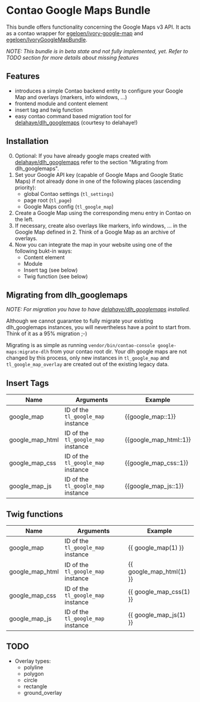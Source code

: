 # Contao Google Maps Bundle

This bundle offers functionality concerning the Google Maps v3 API. It acts as a contao wrapper for [egeloen/ivory-google-map](https://github.com/egeloen/ivory-google-map) and [egeloen/IvoryGoogleMapBundle](https://github.com/egeloen/IvoryGoogleMapBundle).

*NOTE: This bundle is in beta state and not fully implemented, yet. Refer to TODO section for more details about missing features*

## Features

- introduces a simple Contao backend entity to configure your Google Map and overlays (markers, info windows, ...)
- frontend module and content element
- insert tag and twig function
- easy contao command based migration tool for [delahaye/dlh_googlemaps](https://github.com/delahaye/dlh_googlemaps) (courtesy to delahaye!)

## Installation

0. Optional: If you have already google maps created with [delahaye/dlh_googlemaps](https://github.com/delahaye/dlh_googlemaps) refer to the section "Migrating from dlh_googlemaps".
1. Set your Google API key (capable of Google Maps and Google Static Maps) if not already done in one of the following places (ascending priority):
    - global Contao settings (`tl_settings`)
    - page root (`tl_page`)
    - Google Maps config (`tl_google_map`)
2. Create a Google Map using the corresponding menu entry in Contao on the left.
3. If necessary, create also overlays like markers, info windows, ... in the Google Map defined in 2. Think of a Google Map as an archive of overlays.
4. Now you can integrate the map in your website using one of the following bukt-in ways:
    - Content element
    - Module
    - Insert tag (see below)
    - Twig function (see below)

## Migrating from dlh_googlemaps

_NOTE: For migration you have to have [delahaye/dlh_googlemaps](https://github.com/delahaye/dlh_googlemaps) installed._

Although we cannot guarantee to fully migrate your existing dlh_googlemaps instances, you will nevertheless have a point to start from. Think of it as a 95% migration ;-)

Migrating is as simple as running `vendor/bin/contao-console google-maps:migrate-dlh` from your contao root dir. Your dlh google maps are not changed by this process, only new instances in `tl_google_map` and `tl_google_map_overlay` are created out of the existing legacy data.

## Insert Tags

Name | Arguments | Example
---- | --------- | -------
google_map | ID of the `tl_google_map` instance | {{google_map::1}}
google_map_html | ID of the `tl_google_map` instance | {{google_map_html::1}}
google_map_css | ID of the `tl_google_map` instance | {{google_map_css::1}}
google_map_js | ID of the `tl_google_map` instance | {{google_map_js::1}}

## Twig functions

Name | Arguments | Example
---- | --------- | -------
google_map | ID of the `tl_google_map` instance | {{ google_map(1) }}
google_map_html | ID of the `tl_google_map` instance | {{ google_map_html(1) }}
google_map_css | ID of the `tl_google_map` instance | {{ google_map_css(1) }}
google_map_js | ID of the `tl_google_map` instance | {{ google_map_js(1) }}

## TODO

- Overlay types:
    - polyline
    - polygon
    - circle
    - rectangle
    - ground_overlay